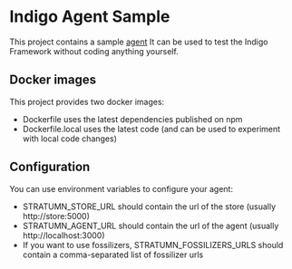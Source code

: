 # Indigo Agent Sample

This project contains a sample [agent](https://github.com/stratumn/js-indigocore/tree/master/packages/agent-js)
It can be used to test the Indigo Framework without coding anything yourself.

## Docker images

This project provides two docker images:

* Dockerfile uses the latest dependencies published on npm
* Dockerfile.local uses the latest code (and can be used to experiment with local code changes)

## Configuration

You can use environment variables to configure your agent:

* STRATUMN_STORE_URL should contain the url of the store (usually http://store:5000)
* STRATUMN_AGENT_URL should contain the url of the agent (usually http://localhost:3000)
* If you want to use fossilizers, STRATUMN_FOSSILIZERS_URLS should contain a comma-separated list of fossilizer urls